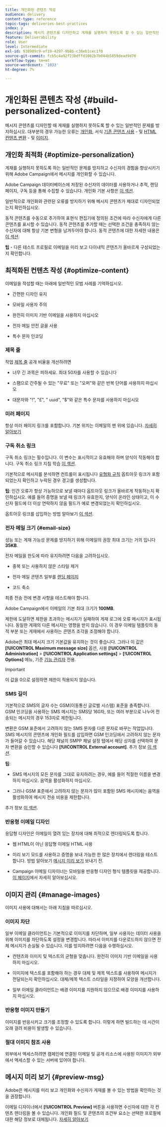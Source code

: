 ```yaml
---
title: 개인화된 콘텐츠 작성
audience: delivery
content-type: reference
topic-tags: deliveries-best-practices
index: y
description: 메시지 콘텐츠를 디자인하고 게재를 실행하지 못하도록 할 수 있는 일반적인 문제를 방지하는 방법을 알아봅니다. 
feature: Deliverability
role: User
level: Intermediate
exl-id: 938989c9-ef19-4297-9b8b-c38eb1cec1f0
source-git-commit: fcb5c4a92f23bdffd1082b7b044b5859dead9d70
workflow-type: tm+mt
source-wordcount: '1033'
ht-degree: 7%

---
```


# 개인화된 콘텐츠 작성 {#build-personalized-content}

메시지 콘텐츠를 디자인할 때 게재를 실행하지 못하도록 할 수 있는 일반적인 문제를 방지하십시오. 대부분의 경우 가능한 오류는 [개인화](../../designing/using/personalization.md), 서식 [기존 콘텐츠 사용](../../designing/using/using-existing-content.md) - 및 [HTML 컨텐츠 변환](../../designing/using/using-existing-content.md#converting-an-html-content) - 및 [이미지](../../designing/using/images.md).

## 개인화 최적화 {#optimize-personalization}

게재를 실행하지 못하도록 하는 일반적인 문제를 방지하고 수신자의 경험을 향상시키기 위해 Adobe Campaign에서 메시지를 개인화할 수 있습니다.

Adobe Campaign 데이터베이스에 저장된 수신자의 데이터를 사용하거나 추적, 랜딩 페이지, 구독 등을 통해 수집할 수 있습니다.
개인화 기본 사항은 [이 섹션](../../designing/using/personalization.md).

일반적으로 개인화와 관련된 오류를 방지하기 위해 메시지 콘텐츠가 제대로 디자인되었는지 확인하십시오.

동적 콘텐츠를 수동으로 추가하여 표현식 편집기에 정의된 조건에 따라 수신자에게 다른 콘텐츠를 표시할 수 있습니다. 동적 콘텐츠를 추가할 때는 선택한 조건을 충족하지 않는 수신자에 대해 항상 기본 변형을 남겨두어야 합니다.
동적 콘텐츠에 대한 자세한 내용은 [이 섹션](../../designing/using/personalization.md#defining-dynamic-content-in-an-email).

**팁** - 다른 테스트 프로필로 이메일을 미리 보고 다이내믹 콘텐츠가 올바르게 구성되었는지 확인합니다.

## 최적화된 컨텐츠 작성 {#optimize-content}

이메일을 작성할 때는 아래에 일반적인 모범 사례를 기억하십시오.

* 간편한 디자인 유지

* 모바일 사용자 주의

* 완전히 이미지 기반 이메일을 사용하지 마십시오

* 전자 메일 안전 글꼴 사용

* 특수 문자 인코딩

### 제목 줄

작업 [제목 줄](../../designing/using/subject-line.md) 공개 비율을 개선하려면

* 너무 긴 과목은 피하세요. 최대 50자를 사용할 수 있습니다

* 스팸으로 간주될 수 있는 &quot;무료&quot; 또는 &quot;오퍼&quot;와 같은 반복 단어를 사용하지 마십시오

* 대문자와 &quot;!&quot;, &quot;£&quot;, &quot; uuid&quot;, &quot;$&quot;와 같은 특수 문자를 사용하지 마십시오

### 미러 페이지

항상 미러 페이지 링크를 포함합니다. 기본 위치는 이메일의 맨 위에 있습니다. [자세히 알아보기](../../designing/using/personalization.md#adding-a-content-block)

### 구독 취소 링크

구독 취소 링크는 필수입니다. 이 변수는 표시적이고 유효해야 하며 양식이 작동해야 합니다. 구독 취소 링크 지침 학습 [이 섹션](../../designing/using/personalization.md#about-targeting-dimension).

기본적으로 메시지를 분석하면 컨트롤이 표시됩니다 [유형화 규칙](../../sending/using/control-rules.md) 옵트아웃 링크가 포함되었는지 확인하고 누락된 경우 경고를 생성합니다.

**팁**: 인간 오류가 항상 가능하므로 보낼 때마다 옵트아웃 링크가 올바르게 작동하는지 확인하십시오. 예를 들어 증명을 보낼 때 링크가 유효한지, 양식이 온라인 상태이고, 이 수신자 필드에 더 이상 연락하지 않음 필드가 예로 변경되었는지 확인하십시오.

옵트아웃 링크를 삽입하는 방법 알아보기 [이 섹션](../../designing/using/personalization.md#adding-a-content-block).

### 전자 메일 크기 {#email-size}

성능 또는 게재 가능성 문제를 방지하기 위해 이메일의 권장 최대 크기는 거의 입니다 **35KB**.

전자 메일을 한도에 따라 유지하려면 다음을 고려하십시오.

* 중복 또는 사용하지 않은 스타일 제거

* 전자 메일 콘텐츠 일부를 [랜딩 페이지](../../channels/using/getting-started-with-landing-pages.md)

* 코드 축소

최종 전송 전에 변경 사항을 테스트해야 합니다.

Adobe Campaign에서 이메일의 기본 최대 크기가 **100MB**. <!--This limit enables to prevent any error that could indefinitely increase the size of an email, which can lead to a system crash.-->

제한에 도달하면 제한을 초과하는 메시지가 실패하여 게재 로그에 오류 메시지가 표시됩니다. 동일한 게재의 다른 메시지는 영향을 받지 않습니다. 이 경우 이메일 템플릿의 동적 부분 또는 게재에서 사용하는 콘텐츠 조각을 조정해야 합니다. <!--If you need assistance, or if you have any question or request about the **[!UICONTROL Maximum message size]** option, reach out to your Adobe contact.-->

Adobe은 최대 메시지 크기 기본값을 유지하는 것이 좋습니다. 그러나 이 값은 **[!UICONTROL Maximum message size]** 옵션, 사용 **[!UICONTROL Administration]** > **[!UICONTROL Application settings]** > **[!UICONTROL Options]** 메뉴, 기준 [기능 관리자](../../administration/using/users-management.md#functional-administrators) 전용.

>[!IMPORTANT]
>
>이 값을 0으로 설정하면 제한이 적용되지 않습니다.

### SMS 길이

기본적으로 SMS의 글자 수는 GSM(이동통신 글로벌 시스템) 표준을 충족합니다. GSM 인코딩을 사용하는 SMS 메시지는 SMS당 160자, 또는 여러 부분으로 나누어 전송되는 메시지의 경우 153자로 제한됩니다.

변환은 GSM 표준에서 고려하지 않는 SMS 문자를 다른 문자로 바꾸는 작업입니다. SMS 메시지의 콘텐츠에 개인화 필드를 삽입하면 GSM 인코딩에서 고려하지 않는 문자가 들어갈 수 있습니다. 해당 채널의 SMPP 채널 설정 탭에서 해당 상자를 선택하여 문자 변환을 승인할 수 있습니다 **[!UICONTROL External account]**.
추가 정보 [이 섹션](../../administration/using/configuring-sms-channel.md#sms-encoding--length-and-transliteration).

**팁**:

* SMS 메시지의 모든 문자를 그대로 유지하려는 경우, 예를 들어 적절한 이름을 변경하지 마십시오. 음역을 활성화하지 마십시오.

* 그러나 GSM 표준에서 고려하지 않는 문자가 많이 포함된 SMS 메시지에는 음역을 활성화하여 메시지 전송 비용을 제한합니다.

추가 정보 [이 섹션](../../administration/using/configuring-sms-channel.md#sms-encoding--length-and-transliteration).

### 반응형 이메일 디자인

응답형 디자인은 이메일이 열려 있는 장치에 대해 최적으로 렌더링되도록 합니다.

* 웹 HTML이 아닌 응답형 이메일 HTML 사용

* 미리 보기 모드를 사용하고 증명을 보내 가능한 한 많은 장치에서 렌더링을 테스트합니다. 방법 알아보기 [메시지 미리 보기](../../sending/using/previewing-messages.md) 보내기 전.

* Campaign 이메일 디자이너는 모바일용 반응형 디자인 형식 템플릿을 제공합니다. [이 페이지](../../designing/using/using-reusable-content.md#content-templates)에서 자세히 알아보십시오.

## 이미지 관리 {#manage-images}

이미지 사용에 대해서는 아래 지침을 따르십시오.

### 이미지 차단

일부 이메일 클라이언트는 기본적으로 이미지를 차단하며, 일부 사용자는 데이터 사용을 위해 이미지를 차단하도록 설정을 변경합니다. 따라서 이미지를 다운로드하지 않으면 전체 메시지가 손실될 수 있습니다. 이를 방지하려면 다음을 수행하십시오.

* 컨텐츠와 이미지 및 텍스트의 균형을 맞춥니다. 완전히 이미지 기반 이메일을 사용하지 마십시오.

* 이미지에 텍스트를 포함해야 하는 경우 대체 및 제목 텍스트를 사용하여 메시지가 전달되는지 확인하십시오. 대체/제목 텍스트 스타일을 지정하여 모양을 개선합니다.

* 일부 이메일 클라이언트는 배경 이미지를 지원하지 않으므로 배경 이미지를 사용하지 마십시오.

### 반응형 이미지 만들기

이미지를 반응시키고 크기를 조정할 수 있도록 합니다. 이렇게 하면 빌드하는 데 시간이 오래 걸려 비용이 발생할 수 있습니다.

### 절대 이미지 참조 사용

외부에서 액세스하려면 캠페인에 연결된 이메일 및 공개 리소스에 사용된 이미지가 외부에서 액세스할 수 있는 서버에 있어야 합니다.

## 메시지 미리 보기 {#preview-msg}

Adobe은 메시지를 미리 보고 개인화와 수신자가 게재를 볼 수 있는 방법을 확인하는 것을 권장합니다.

이메일 디자이너에서 **[!UICONTROL Preview]** 버튼을 사용하면 수신자에 대한 각 컨텐츠 렌더링을 볼 수 있습니다. 개인화 필드 및 콘텐츠의 조건부 요소는 선택한 프로필에 대한 해당 정보로 대체됩니다. [자세히 알아보기](../../sending/using/previewing-messages.md)
